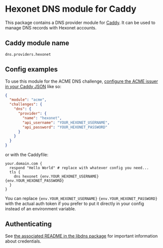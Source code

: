 # Hexonet DNS module for Caddy

This package contains a DNS provider module for [Caddy](https://github.com/caddyserver/caddy). It can be used to manage DNS records with Hexonet accounts.

## Caddy module name

```
dns.providers.hexonet
```

## Config examples

To use this module for the ACME DNS challenge, [configure the ACME issuer in your Caddy JSON](https://caddyserver.com/docs/json/apps/tls/automation/policies/issuer/acme/) like so:

```json
{
  "module": "acme",
  "challenges": {
    "dns": {
      "provider": {
        "name": "hexonet",
        "api_username": "YOUR_HEXONET_USERNAME",
        "api_password": "YOUR_HEXONET_PASSWORD"
      }
    }
  }
}
```

or with the Caddyfile:

```
your.domain.com {
  respond "Hello World"	# replace with whatever config you need...
  tls {
    dns hexonet {env.YOUR_HEXONET_USERNAME} {env.YOUR_HEXONET_PASSWORD}
  }
}
```

You can replace `{env.YOUR_HEXONET_USERNAME}` `{env.YOUR_HEXONET_PASSWORD}` with the actual auth token if you prefer to put it directly in your config instead of an environment variable.

## Authenticating

See [the associated README in the libdns package](https://github.com/tojjx/libdns-hexonet) for important information about credentials.
